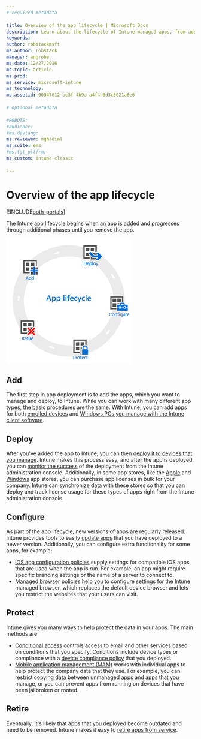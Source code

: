 ```yaml
---
# required metadata

title: Overview of the app lifecycle | Microsoft Docs
description: Learn about the lifecycle of Intune managed apps, from adding them, to their eventual retirement.
keywords:
author: robstackmsft
ms.author: robstack
manager: angrobe
ms.date: 12/27/2016
ms.topic: article
ms.prod:
ms.service: microsoft-intune
ms.technology:
ms.assetid: 60347012-bc3f-4b9a-a4f4-6d3c5021a6e6

# optional metadata

#ROBOTS:
#audience:
#ms.devlang:
ms.reviewer: mghadial
ms.suite: ems
#ms.tgt_pltfrm:
ms.custom: intune-classic

---
```


# Overview of the app lifecycle

[!INCLUDE[both-portals](./includes/note-for-both-portals.md)]

The Intune app lifecycle begins when an app is added and progresses through additional phases until you remove the app.

![The app lifecycle](./media/app-lifecycle.png "the Intune app lifecycle")

## Add

The first step in app deployment is to add the apps, which you want to manage and deploy, to Intune. While you can work with many different app types, the basic procedures are the same. With Intune, you can add apps for both [enrolled devices](/intune-classic/deploy-use/add-apps-for-mobile-devices-in-microsoft-intune) and [Windows PCs you manage with the Intune client software](/intune-classic/deploy-use/add-apps-for-windows-pcs-in-microsoft-intune).

## Deploy

After you've added the app to Intune, you can then [deploy it to devices that you manage](/intune-classic/deploy-use/deploy-apps). Intune makes this process easy, and after the app is deployed, you can [monitor the success](/intune-classic/deploy-use/monitor-apps-in-microsoft-intune) of the deployment from the Intune administration console. Additionally, in some app stores, like the  [Apple](/intune-classic/deploy-use/manage-ios-apps-you-purchased-through-a-volume-purchase-program-with-microsoft-intune) and [Windows](/intune-classic/deploy-use/manage-apps-you-purchased-from-the-windows-store-for-business-with-microsoft-intune) app stores, you can purchase app licenses in bulk for your company. Intune can synchronize data with these stores so that you can deploy and track license usage for these types of apps right from the Intune administration console.

## Configure

As part of the app lifecycle, new versions of apps are regularly released. Intune provides tools to easily [update apps](/intune-classic/deploy-use/update-apps-using-microsoft-intune) that you have deployed to a newer version. Additionally, you can configure extra functionality for some apps, for example:
- [iOS app configuration policies](/intune-classic/deploy-use/configure-ios-apps-with-mobile-app-configuration-policies-in-microsoft-intune) supply settings for compatible iOS apps that are used when the app is run. For example, an app might require specific branding settings or the name of a server to connect to.
- [Managed browser policies](/intune-classic/deploy-use/manage-internet-access-using-managed-browser-policies) help you to configure settings for the Intune managed browser, which replaces the default device browser and lets you restrict the websites that your users can visit.

## Protect

Intune gives you many ways to help protect the data in your apps. The main methods are:
- [Conditional access](/intune-classic/deploy-use/restrict-access-to-email-and-o365-services-with-microsoft-intune) controls access to email and other services based on conditions that you specify. Conditions include device types or compliance with a [device compliance policy](/intune-classic/deploy-use/introduction-to-device-compliance-policies-in-microsoft-intune) that you deployed.
- [Mobile application management (MAM)](/intune-classic/deploy-use/protect-app-data-using-mobile-app-management-policies-with-microsoft-intune) works with individual apps to help protect the company data that they use. For example, you can restrict copying data between unmanaged apps and apps that you manage, or you can prevent apps from running on devices that have been jailbroken or rooted.

## Retire

Eventually, it's likely that apps that you deployed become outdated and need to be removed. Intune makes it easy to [retire apps from service](/intune-classic/deploy-use/retire-apps-using-microsoft-intune).
